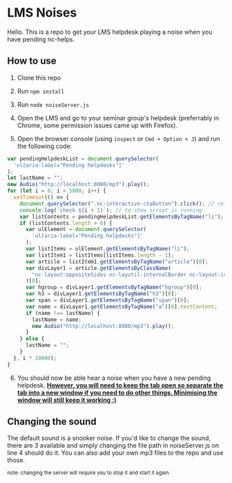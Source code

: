 # LMS Noises

Hello. This is a repo to get your LMS helpdesk playing a noise when you have pending nc-helps.

## How to use

1. Clone this repo

2. Run `npm install`

3. Run `node noiseServer.js`

4. Open the LMS and go to your seminar group's helpdesk (preferrably in Chrome, some permission issues came up with Firefox).

5. Open the browser console (using `inspect` or `Cmd + Option + J`) and run the following code:

```javascript
var pendingHelpdeskList = document.querySelector(
  'ul[aria-label="Pending helpdesks"]'
);
let lastName = "";
new Audio("http://localhost:8080/mp3").play();
for (let i = 0; i < 5000; i++) {
  setTimeout(() => {
    document.querySelector(".nc-interactive-ctaButton").click(); // refresh helpdesk list
    console.log(`check ${i + 1}`); // to show script is running
    var listContents = pendingHelpdeskList.getElementsByTagName("li");
    if (listContents.length > 0) {
      var ulElement = document.querySelector(
        'ul[aria-label="Pending helpdesks"]'
      );
      var listItems = ulElement.getElementsByTagName("li");
      var listItem1 = listItems[listItems.length - 1];
      var article = listItem1.getElementsByTagName("article")[0];
      var divLayer1 = article.getElementsByClassName(
        "nc-layout-oppositeSides nc-layutil-internalBorder nc-layout-isolate"
      )[0];
      var hgroup = divLayer1.getElementsByTagName("hgroup")[0];
      var h3 = divLayer1.getElementsByTagName("h3")[0];
      var span = divLayer1.getElementsByTagName("span")[0];
      var name = divLayer1.getElementsByTagName("a")[0].textContent;
      if (name !== lastName) {
        lastName = name;
        new Audio("http://localhost:8080/mp3").play();
      }
    } else {
      lastName = "";
    }
  }, i * 10000);
}
```

6. You should now be able hear a noise when you have a new pending helpdesk. **<u>However, you will need to keep the tab open so separate the tab into a new window if you need to do other things. Minimising the window will still keep it working :) </u>**

## Changing the sound

The default sound is a snooker noise. If you'd like to change the sound, there are 3 available and simply changing the file path in noiseServer.js on line 4 should do it. You can also add your own mp3 files to the repo and use those.

<sub>note: changing the server will require you to stop it and start it again.
